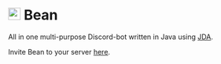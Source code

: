 <h1> <img src="https://bean.bz/img/icons/android-chrome-512x512.png"
  width="25"
  height="25"
  >
  Bean
</h1>

All in one multi-purpose Discord-bot written in Java using [JDA](https://github.com/DV8FromTheWorld/JDA).

Invite Bean to your server [here](https://bean.bz/).